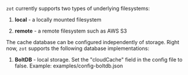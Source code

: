 `zot` currently supports two types of underlying filesystems:

1. **local** - a locally mounted filesystem

2. **remote** - a remote filesystem such as AWS S3

The cache database can be configured independently of storage. Right now, `zot` supports the following database implementations:

1. **BoltDB** - local storage. Set the "cloudCache" field in the config file to false. Example: examples/config-boltdb.json
